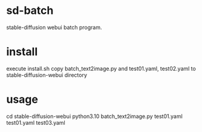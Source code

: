 # sd-batch
stable-diffusion webui batch program.

# install
execute install.sh
copy batch_text2image.py and test01.yaml, test02.yaml to stable-diffusion-webui directory

# usage
cd stable-diffusion-webui
python3.10 batch_text2image.py test01.yaml test01.yaml test03.yaml

